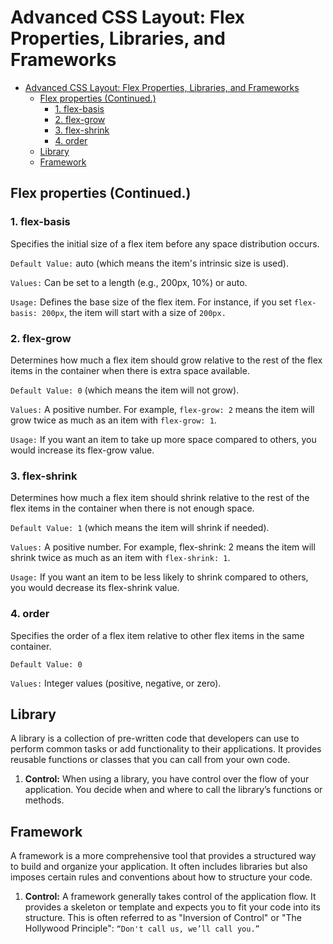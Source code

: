 # Advanced CSS Layout: Flex Properties, Libraries, and Frameworks

- [Advanced CSS Layout: Flex Properties, Libraries, and Frameworks](#advanced-css-layout-flex-properties-libraries-and-frameworks)
  - [Flex properties (Continued.)](#flex-properties-continued)
    - [1. flex-basis](#1-flex-basis)
    - [2. flex-grow](#2-flex-grow)
    - [3. flex-shrink](#3-flex-shrink)
    - [4. order](#4-order)
  - [Library](#library)
  - [Framework](#framework)

## Flex properties (Continued.)

### 1. flex-basis

Specifies the initial size of a flex item before any space distribution occurs.

`Default Value:` auto (which means the item's intrinsic size is used).

`Values:` Can be set to a length (e.g., 200px, 10%) or auto.

`Usage:` Defines the base size of the flex item. For instance, if you set `flex-basis: 200px`, the item will start with a size of `200px.`

### 2. flex-grow

Determines how much a flex item should grow relative to the rest of the flex items in the container when there is extra space available.

`Default Value: 0` (which means the item will not grow).

`Values:` A positive number. For example, `flex-grow: 2` means the item will grow twice as much as an item with `flex-grow: 1`.

`Usage:` If you want an item to take up more space compared to others, you would increase its flex-grow value.

### 3. flex-shrink

Determines how much a flex item should shrink relative to the rest of the flex items in the container when there is not enough space.

`Default Value: 1` (which means the item will shrink if needed).

`Values:` A positive number. For example, flex-shrink: 2 means the item will shrink twice as much as an item with `flex-shrink: 1`.

`Usage:` If you want an item to be less likely to shrink compared to others, you would decrease its flex-shrink value.

### 4. order

Specifies the order of a flex item relative to other flex items in the same container.

`Default Value: 0`

`Values:` Integer values (positive, negative, or zero).

## Library

A library is a collection of pre-written code that developers can use to perform common tasks or add functionality to their applications. It provides reusable functions or classes that you can call from your own code.

1. **Control:** When using a library, you have control over the flow of your application. You decide when and where to call the library’s functions or methods.

## Framework

A framework is a more comprehensive tool that provides a structured way to build and organize your application. It often includes libraries but also imposes certain rules and conventions about how to structure your code.

1.  **Control:** A framework generally takes control of the application flow. It provides a skeleton or template and expects you to fit your code into its structure. This is often referred to as "Inversion of Control" or "The Hollywood Principle": `“Don't call us, we’ll call you.”`
